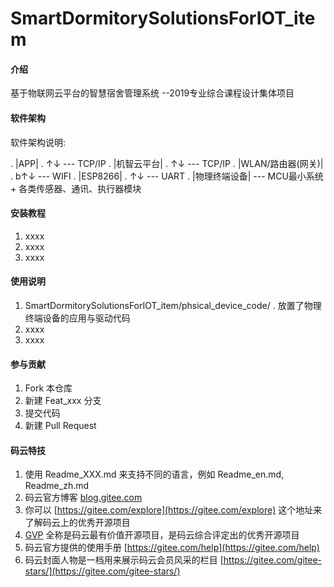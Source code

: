 # SmartDormitorySolutionsForIOT_item

#### 介绍
基于物联网云平台的智慧宿舍管理系统
--2019专业综合课程设计集体项目

#### 软件架构
软件架构说明:

. |APP|
. ↑↓	--- TCP/IP
. |机智云平台|
. ↑↓  --- TCP/IP
. |WLAN/路由器(网关)|
. b↑↓  --- WIFI
. |ESP8266|
. ↑↓  --- UART
. |物理终端设备|  ---  MCU最小系统 + 各类传感器、通讯、执行器模块


#### 安装教程

1.  xxxx
2.  xxxx
3.  xxxx

#### 使用说明

1.  SmartDormitorySolutionsForIOT_item/phsical_device_code/ 
    .  放置了物理终端设备的应用与驱动代码
2.  xxxx
3.  xxxx

#### 参与贡献

1.  Fork 本仓库
2.  新建 Feat_xxx 分支
3.  提交代码
4.  新建 Pull Request


#### 码云特技

1.  使用 Readme\_XXX.md 来支持不同的语言，例如 Readme\_en.md, Readme\_zh.md
2.  码云官方博客 [blog.gitee.com](https://blog.gitee.com)
3.  你可以 [https://gitee.com/explore](https://gitee.com/explore) 这个地址来了解码云上的优秀开源项目
4.  [GVP](https://gitee.com/gvp) 全称是码云最有价值开源项目，是码云综合评定出的优秀开源项目
5.  码云官方提供的使用手册 [https://gitee.com/help](https://gitee.com/help)
6.  码云封面人物是一档用来展示码云会员风采的栏目 [https://gitee.com/gitee-stars/](https://gitee.com/gitee-stars/)
